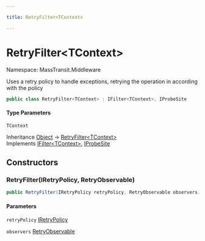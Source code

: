 ```yaml
---

title: RetryFilter<TContext>

---
```


# RetryFilter\<TContext\>

Namespace: MassTransit.Middleware

Uses a retry policy to handle exceptions, retrying the operation in according
 with the policy

```csharp
public class RetryFilter<TContext> : IFilter<TContext>, IProbeSite
```

#### Type Parameters

`TContext`<br/>

Inheritance [Object](https://learn.microsoft.com/en-us/dotnet/api/system.object) → [RetryFilter\<TContext\>](../masstransit-middleware/retryfilter-1)<br/>
Implements [IFilter\<TContext\>](../../masstransit-abstractions/masstransit/ifilter-1), [IProbeSite](../../masstransit-abstractions/masstransit/iprobesite)

## Constructors

### **RetryFilter(IRetryPolicy, RetryObservable)**

```csharp
public RetryFilter(IRetryPolicy retryPolicy, RetryObservable observers)
```

#### Parameters

`retryPolicy` [IRetryPolicy](../../masstransit-abstractions/masstransit/iretrypolicy)<br/>

`observers` [RetryObservable](../../masstransit-abstractions/masstransit-observables/retryobservable)<br/>
